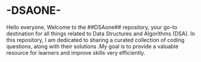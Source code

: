 # -DSAONE-
Hello everyone,  Welcome to the ##DSAone## repository, your go-to destination for all things related to Data Structures and Algorithms (DSA). In this repository, I am dedicated to sharing a curated collection of coding questions, along with their solutions .My goal is to provide a valuable resource for learners and improve skills very efficiently. 
